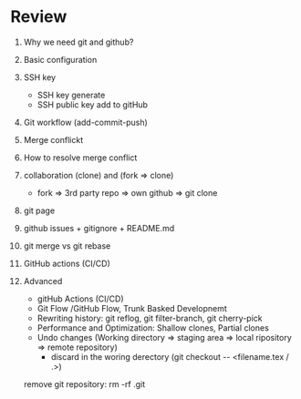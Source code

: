 # Review

1.  Why we need git and github?
2.  Basic configuration
3.  SSH key
    - SSH key generate
    - SSH public key add to gitHub
4.  Git workflow (add-commit-push)
5.  Merge conflickt
6.  How to resolve merge conflict
7.  collaboration (clone) and (fork => clone)
    - fork => 3rd party repo => own github => git clone
8.  git page
9.  github issues + gitignore + README.md
10. git merge vs git rebase
11. GitHub actions (CI/CD)
12. Advanced

    - gitHub Actions (CI/CD)
    - Git Flow /GitHub Flow, Trunk Basked Developnemt
    - Rewriting history: git reflog, git filter-branch, git cherry-pick
    - Performance and Optimization: Shallow clones, Partial clones
    - Undo changes (Working directory => staging area => local ripository => remote repository)
      - discard in the woring derectory (git checkout -- <filename.tex / .>)

    remove git repository: rm -rf .git
